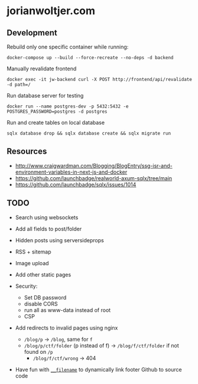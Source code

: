 # jorianwoltjer.com

## Development

Rebuild only one specific container while running:

```Shell
docker-compose up --build --force-recreate --no-deps -d backend
```

Manually revalidate frontend

```Shell
docker exec -it jw-backend curl -X POST http://frontend/api/revalidate -d path=/
```

Run database server for testing

```Shell
docker run --name postgres-dev -p 5432:5432 -e POSTGRES_PASSWORD=postgres -d postgres
```

Run and create tables on local database

```Shell
sqlx database drop && sqlx database create && sqlx migrate run
```

## Resources

* http://www.craigwardman.com/Blogging/BlogEntry/ssg-isr-and-environment-variables-in-next-js-and-docker
* https://github.com/launchbadge/realworld-axum-sqlx/tree/main
* https://github.com/launchbadge/sqlx/issues/1014

## TODO

* Search using websockets
* Add all fields to post/folder
* Hidden posts using serversideprops
* RSS + sitemap
* Image upload
* Add other static pages

* Security:
  * Set DB password
  * disable CORS
  * run all as www-data instead of root
  * CSP

* Add redirects to invalid pages using nginx
  * `/blog/p` -> `/blog`, same for `f`
  * `/blog/p/ctf/folder` (p instead of f) -> `/blog/f/ctf/folder` if not found on `/p`
    * `/blog/f/ctf/wrong` -> 404

* Have fun with [`__filename`](https://stackoverflow.com/a/3133313/10508498) to dynamically link footer Github to source code
